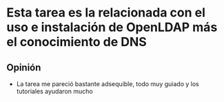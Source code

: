 # Esta tarea es la relacionada con el uso e instalación de OpenLDAP más el conocimiento de DNS
## Opinión
- La tarea me pareció bastante adsequible, todo muy guiado y los tutoriales ayudaron mucho
